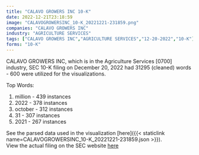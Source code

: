 ```yaml
---
title: "CALAVO GROWERS INC 10-K"
date: 2022-12-21T23:18:59
image: "CALAVOGROWERSINC_10-K_20221221-231859.png"
companies: "CALAVO GROWERS INC"
industry: "AGRICULTURE SERVICES"
tags: ["CALAVO GROWERS INC","AGRICULTURE SERVICES","12-20-2022","10-K"]
forms: "10-K"
---
```

CALAVO GROWERS INC, which is in the Agriculture Services [0700] industry, SEC 10-K filing on December 20, 2022 had 31295 (cleaned) words - 600 were utilized for the visualizations.

Top Words:
1. million - 439 instances
2. 2022 - 378 instances
3. october - 312 instances
4. 31 - 307 instances
5. 2021 - 267 instances


See the parsed data used in the visualization [here]({{< staticlink name=CALAVOGROWERSINC_10-K_20221221-231859.json >}}).  
View the actual filing on the SEC website [here](https://www.sec.gov/Archives/edgar/data/1133470/0001558370-22-018841.txt)